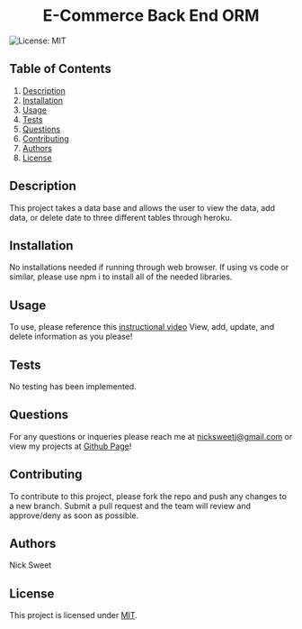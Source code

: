 
  <h1 align="center">E-Commerce Back End ORM </h1>
  

  ![License: MIT](https://img.shields.io/badge/License-MIT-yellow.svg)
  ## Table of Contents
  1. [Description](#description)
  2. [Installation](#installation)
  3. [Usage](#usage)
  4. [Tests](#tests)
  5. [Questions](#questions)
  6. [Contributing](#contributing)
  7. [Authors](#authors)
  8. [License](#license)
  ## Description<a name="description"></a>
  This project takes a data base and allows the user to view the data, add data, or delete date to three different tables through heroku. 

  ## Installation<a name="installation"></a>
  No installations needed if running through web browser. If using vs code or similar, please use npm i to install all of the needed libraries. 

  ## Usage<a name="usage"></a> 
  To use, please reference this [instructional video](https://drive.google.com/file/d/1c8e9gAPTgNxNwsqJd8lz8eP8aDP9iQ9g/view) View, add, update, and delete information as you please! 

  ## Tests<a name="tests"></a>
  No testing has been implemented. 

  ## Questions<a name="questions"></a>
  For any questions or inqueries please reach me at nicksweetj@gmail.com or view my projects at [Github Page](https://github.com/NickSweet1/)! 

  ## Contributing<a name="contributing"></a>
  To contribute to this project, please fork the repo and push any changes to a new branch. Submit a pull request and the team will review and approve/deny as soon as possible. 

  ## Authors<a name="authors"></a>
  Nick Sweet 

  ## License<a name="license"></a>
  This project is licensed under [MIT](https://opensource.org/licenses/MIT).
